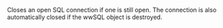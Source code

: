 ﻿Closes an open SQL connection if one is still open. The connection is also automatically closed if the wwSQL object is destroyed.